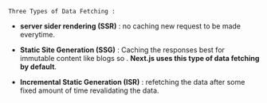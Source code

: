 ``Three Types of Data Fetching : ``
* **server sider rendering (SSR)** : no caching new request to be made everytime. 

* **Static Site Generation (SSG)** : Caching the responses best for immutable content like blogs so . **Next.js uses this type of data fetching by default**. 

* **Incremental Static Generation (ISR)** : refetching the data after some fixed amount of time revalidating the data. 
